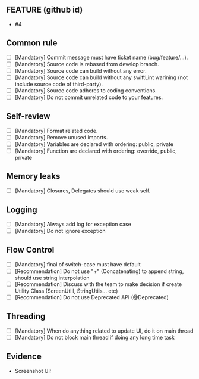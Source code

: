 ## FEATURE (github id)
- #4

## Common rule

- [ ] [Mandatory] Commit message must have ticket name (bug/feature/...).
- [ ] [Mandatory] Source code is rebased from develop branch.
- [ ] [Mandatory] Source code can build without any error.
- [ ] [Mandatory] Source code can build without any swiftLint warining (not include source code of third-party).
- [ ] [Mandatory] Source code adheres to coding conventions.
- [ ] [Mandatory] Do not commit unrelated code to your features.

## Self-review

- [ ] [Mandatory] Format related code.
- [ ] [Mandatory] Remove unused imports.
- [ ] [Mandatory] Variables are declared with ordering: public, private
- [ ] [Mandatory] Function are declared with ordering: override, public, private

## Memory leaks

- [ ] [Mandatory] Closures, Delegates should use weak self.

## Logging

- [ ] [Mandatory] Always add log for exception case
- [ ] [Mandatory] Do not ignore exception

## Flow Control

- [ ] [Mandatory] final of switch-case must have default
- [ ] [Recommendation] Do not use "+" (Concatenating) to append string, should use string interpolation
- [ ] [Recommendation] Discuss with the team to make decision if create Utility Class (ScreenUtlil, StringUtils… etc)
- [ ] [Recommendation] Do not use Deprecated API (@Deprecated)

## Threading

- [ ] [Mandatory] When do anything related to update UI, do it on main thread
- [ ] [Mandatory] Do not block main thread if doing any long time task

## Evidence
- Screenshot UI:
